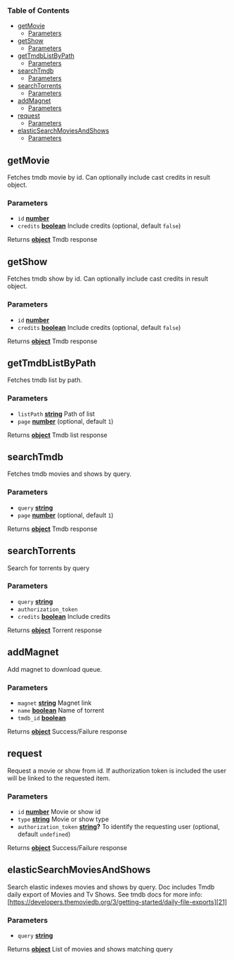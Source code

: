 <!-- Generated by documentation.js. Update this documentation by updating the source code. -->

### Table of Contents

-   [getMovie][1]
    -   [Parameters][2]
-   [getShow][3]
    -   [Parameters][4]
-   [getTmdbListByPath][5]
    -   [Parameters][6]
-   [searchTmdb][7]
    -   [Parameters][8]
-   [searchTorrents][9]
    -   [Parameters][10]
-   [addMagnet][11]
    -   [Parameters][12]
-   [request][13]
    -   [Parameters][14]
-   [elasticSearchMoviesAndShows][15]
    -   [Parameters][16]

## getMovie

Fetches tmdb movie by id. Can optionally include cast credits in result object.

### Parameters

-   `id` **[number][17]** 
-   `credits` **[boolean][18]** Include credits (optional, default `false`)

Returns **[object][19]** Tmdb response

## getShow

Fetches tmdb show by id. Can optionally include cast credits in result object.

### Parameters

-   `id` **[number][17]** 
-   `credits` **[boolean][18]** Include credits (optional, default `false`)

Returns **[object][19]** Tmdb response

## getTmdbListByPath

Fetches tmdb list by path.

### Parameters

-   `listPath` **[string][20]** Path of list
-   `page` **[number][17]**  (optional, default `1`)

Returns **[object][19]** Tmdb list response

## searchTmdb

Fetches tmdb movies and shows by query.

### Parameters

-   `query` **[string][20]** 
-   `page` **[number][17]**  (optional, default `1`)

Returns **[object][19]** Tmdb response

## searchTorrents

Search for torrents by query

### Parameters

-   `query` **[string][20]** 
-   `authorization_token`  
-   `credits` **[boolean][18]** Include credits

Returns **[object][19]** Torrent response

## addMagnet

Add magnet to download queue.

### Parameters

-   `magnet` **[string][20]** Magnet link
-   `name` **[boolean][18]** Name of torrent
-   `tmdb_id` **[boolean][18]** 

Returns **[object][19]** Success/Failure response

## request

Request a movie or show from id. If authorization token is included the user will be linked
to the requested item.

### Parameters

-   `id` **[number][17]** Movie or show id
-   `type` **[string][20]** Movie or show type
-   `authorization_token` **[string][20]?** To identify the requesting user (optional, default `undefined`)

Returns **[object][19]** Success/Failure response

## elasticSearchMoviesAndShows

Search elastic indexes movies and shows by query. Doc includes Tmdb daily export of Movies and
Tv Shows. See tmdb docs for more info: [https://developers.themoviedb.org/3/getting-started/daily-file-exports][21]

### Parameters

-   `query` **[string][20]** 

Returns **[object][19]** List of movies and shows matching query

[1]: #getmovie

[2]: #parameters

[3]: #getshow

[4]: #parameters-1

[5]: #gettmdblistbypath

[6]: #parameters-2

[7]: #searchtmdb

[8]: #parameters-3

[9]: #searchtorrents

[10]: #parameters-4

[11]: #addmagnet

[12]: #parameters-5

[13]: #request

[14]: #parameters-6

[15]: #elasticsearchmoviesandshows

[16]: #parameters-7

[17]: https://developer.mozilla.org/docs/Web/JavaScript/Reference/Global_Objects/Number

[18]: https://developer.mozilla.org/docs/Web/JavaScript/Reference/Global_Objects/Boolean

[19]: https://developer.mozilla.org/docs/Web/JavaScript/Reference/Global_Objects/Object

[20]: https://developer.mozilla.org/docs/Web/JavaScript/Reference/Global_Objects/String

[21]: https://developers.themoviedb.org/3/getting-started/daily-file-exports
